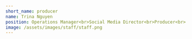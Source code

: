 ```yaml
---
short_name: producer
name: Trina Nguyen
position: Operations Manager<br>Social Media Director<br>Producer<br>
image: /assets/images/staff/staff.png
---
```

